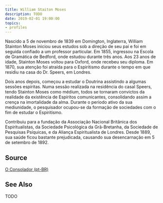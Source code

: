 ```yaml
---
title: William Staiton Moses
description: TODO
date: 2019-02-01 19:00:00
topics: 
- profiles
---
```


Nascido a 5 de novembro de 1839 em Domington, Inglaterra, William Stainton Moses iniciou seus estudos sob a direção de seu pai e foi em seguida confiado a um professor particular. Em 1855, ingressou na Escola de Gramática de Bedford, onde estudou durante três anos. Aos 23 anos de idade, Stainton Moses voltou para Oxford, onde recebeu seu diploma. Em 1870, sua atenção foi atraída para o Espiritismo durante o tempo em que residiu na casa do Dr. Speers, em Londres.

Dois anos depois, começou a estudar o Doutrina assistindo a algumas sessões espíritas. Numa sessão realizada na residência do casal Speers, tendo Stainton Moses como médium, todos se tornaram convictos da realidade da existência de Espíritos comunicantes, consolidando assim a crença na imortalidade da alma. Durante o periodo ativo da sua mediunidade, o pesquisador ocupou-se da formação de sociedades com o fim de estudar o Espiritismo.

Contribuiu para a fundação da Associação Nacional Britânica dos Espiritualistas, da Sociedade Psicológica da Grã-Bretanha, da Sociedade de Pesquisas Psíquicas, e da Aliança Espiritualista de Londres. Desde 1889, sua saúde ficou bastante prejudicada, causando sua desencarnação em 5 de setembro de 1892.
 

## Source
[O Consolador (pt-BR)](http://www.oconsolador.com.br/linkfixo/biografias/williammoses.html)


## See Also
TODO



